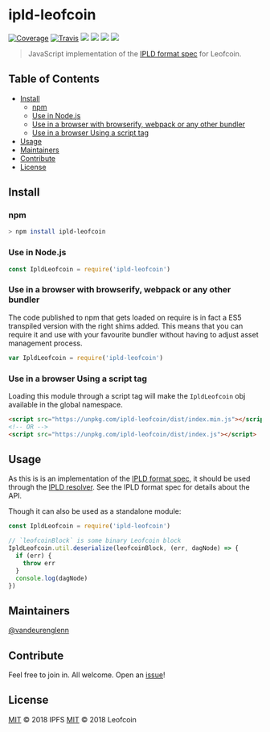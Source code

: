 # ipld-leofcoin

[![Coverage](https://coveralls.io/repos/github/ipld/js-ipld-leofcoin/badge.svg?branch=master)](https://coveralls.io/github/ipld/js-ipld-leofcoin?branch=master)
[![Travis](https://travis-ci.org/ipld/js-ipld-leofcoin.svg?branch=master)](https://travis-ci.org/ipld/js-ipld-leofcoin)
[![](https://david-dm.org/ipld/js-ipld-leofcoin.svg?style=flat-square)](https://david-dm.org/ipld/js-ipld-leofcoin)
[![](https://img.shields.io/badge/code%20style-standard-brightgreen.svg?style=flat-square)](https://github.com/feross/standard)
![](https://img.shields.io/badge/npm-%3E%3D3.0.0-orange.svg?style=flat-square)
![](https://img.shields.io/badge/Node.js-%3E%3D6.0.0-orange.svg?style=flat-square)

> JavaScript implementation of the [IPLD format spec](https://github.com/ipld/interface-ipld-format) for Leofcoin.

## Table of Contents

- [Install](#install)
  - [npm](#npm)
  - [Use in Node.js](#use-in-nodejs)
  - [Use in a browser with browserify, webpack or any other bundler](#use-in-a-browser-with-browserify-webpack-or-any-other-bundler)
  - [Use in a browser Using a script tag](#use-in-a-browser-using-a-script-tag)
- [Usage](#usage)
- [Maintainers](#maintainers)
- [Contribute](#contribute)
- [License](#license)

## Install

### npm

```sh
> npm install ipld-leofcoin
```

### Use in Node.js

```JavaScript
const IpldLeofcoin = require('ipld-leofcoin')
```

### Use in a browser with browserify, webpack or any other bundler

The code published to npm that gets loaded on require is in fact a ES5 transpiled version with the right shims added. This means that you can require it and use with your favourite bundler without having to adjust asset management process.

```JavaScript
var IpldLeofcoin = require('ipld-leofcoin')
```

### Use in a browser Using a script tag

Loading this module through a script tag will make the `IpldLeofcoin` obj available in the global namespace.

```html
<script src="https://unpkg.com/ipld-leofcoin/dist/index.min.js"></script>
<!-- OR -->
<script src="https://unpkg.com/ipld-leofcoin/dist/index.js"></script>
```

## Usage

As this is is an implementation of the [IPLD format spec](https://github.com/ipld/interface-ipld-format), it should be used through the [IPLD resolver](https://github.com/ipld/js-ipld-resolver). See the IPLD format spec for details about the API.

Though it can also be used as a standalone module:

```JavaScript
const IpldLeofcoin = require('ipld-leofcoin')

// `leofcoinBlock` is some binary Leofcoin block
IpldLeofcoin.util.deserialize(leofcoinBlock, (err, dagNode) => {
  if (err) {
    throw err
  }
  console.log(dagNode)
})
```

## Maintainers

[@vandeurenglenn](https://github.com/vandeurenglenn)

## Contribute

Feel free to join in. All welcome. Open an [issue](https://github.com/ipld/js-ipld-leofcoin/issues)!

## License

[MIT](LICENSE) © 2018 IPFS
[MIT](LICENSE) © 2018 Leofcoin
